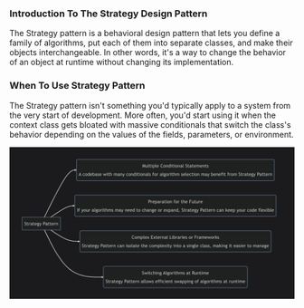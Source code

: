 ### Introduction To The Strategy Design Pattern
The Strategy pattern is a behavioral design pattern that lets you define a family of algorithms, put each of them into separate classes,
and make their objects interchangeable. 
In other words, it's a way to change the behavior of an object at runtime without changing its implementation.

### When To Use Strategy Pattern
The Strategy pattern isn't something you'd typically apply to a system from the very start of development. More often, 
you'd start using it when the context class gets bloated with massive conditionals that switch the class's behavior depending 
on the values of the fields, parameters, or environment.


![alt text](image.png)